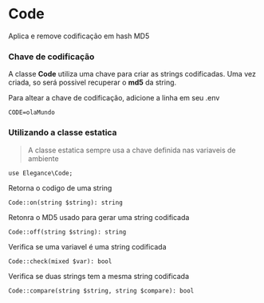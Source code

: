 # Code

Aplica e remove codificação em hash MD5

### Chave de codificação

A classe **Code** utiliza uma chave para criar as strings codificadas.
Uma vez criada, so será possivel recuperar o **md5** da string.

Para altear a chave de codificação, adicione a linha em seu .env

    CODE=olaMundo

### Utilizando a classe estatica

> A classe estatica sempre usa a chave definida nas variaveis de ambiente

    use Elegance\Code;

Retorna o codigo de uma string

    Code::on(string $string): string

Retonra o MD5 usado para gerar uma string codificada

    Code::off(string $string): string

Verifica se uma variavel é uma string codificada

    Code::check(mixed $var): bool

Verifica se duas strings tem a mesma string codificada

    Code::compare(string $string, string $compare): bool
